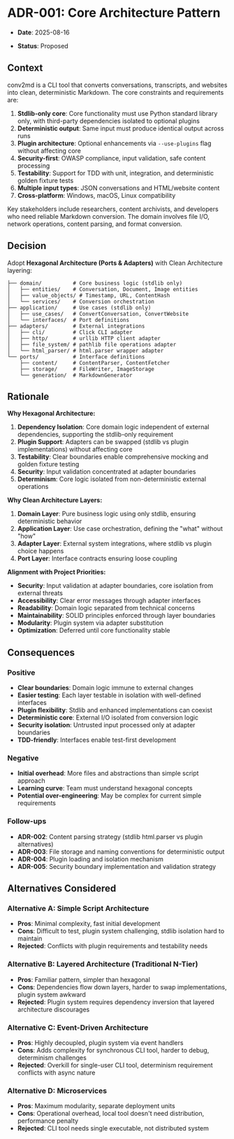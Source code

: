 # ADR-001: Core Architecture Pattern

- **Date**: 2025-08-16

- **Status**: Proposed

## Context

conv2md is a CLI tool that converts conversations, transcripts, and websites into clean, deterministic Markdown. The core constraints and requirements are:

1. **Stdlib-only core**: Core functionality must use Python standard library only, with third-party dependencies isolated to optional plugins
2. **Deterministic output**: Same input must produce identical output across runs
3. **Plugin architecture**: Optional enhancements via `--use-plugins` flag without affecting core
4. **Security-first**: OWASP compliance, input validation, safe content processing
5. **Testability**: Support for TDD with unit, integration, and deterministic golden fixture tests
6. **Multiple input types**: JSON conversations and HTML/website content
7. **Cross-platform**: Windows, macOS, Linux compatibility

Key stakeholders include researchers, content archivists, and developers who need reliable Markdown conversion. The domain involves file I/O, network operations, content parsing, and format conversion.

## Decision

Adopt **Hexagonal Architecture (Ports & Adapters)** with Clean Architecture layering:

```
├── domain/          # Core business logic (stdlib only)
│   ├── entities/    # Conversation, Document, Image entities  
│   ├── value_objects/ # Timestamp, URL, ContentHash
│   └── services/    # Conversion orchestration
├── application/     # Use cases (stdlib only)
│   ├── use_cases/   # ConvertConversation, ConvertWebsite
│   └── interfaces/  # Port definitions
├── adapters/        # External integrations
│   ├── cli/         # Click CLI adapter
│   ├── http/        # urllib HTTP client adapter
│   ├── file_system/ # pathlib file operations adapter
│   └── html_parser/ # html.parser wrapper adapter
└── ports/           # Interface definitions
    ├── content/     # ContentParser, ContentFetcher
    ├── storage/     # FileWriter, ImageStorage  
    └── generation/  # MarkdownGenerator
```

## Rationale

**Why Hexagonal Architecture:**

1. **Dependency Isolation**: Core domain logic independent of external dependencies, supporting the stdlib-only requirement
2. **Plugin Support**: Adapters can be swapped (stdlib vs plugin implementations) without affecting core
3. **Testability**: Clear boundaries enable comprehensive mocking and golden fixture testing
4. **Security**: Input validation concentrated at adapter boundaries
5. **Determinism**: Core logic isolated from non-deterministic external operations

**Why Clean Architecture Layers:**

1. **Domain Layer**: Pure business logic using only stdlib, ensuring deterministic behavior
2. **Application Layer**: Use case orchestration, defining the "what" without "how"
3. **Adapter Layer**: External system integrations, where stdlib vs plugin choice happens
4. **Port Layer**: Interface contracts ensuring loose coupling

**Alignment with Project Priorities:**

- **Security**: Input validation at adapter boundaries, core isolation from external threats
- **Accessibility**: Clear error messages through adapter interfaces
- **Readability**: Domain logic separated from technical concerns
- **Maintainability**: SOLID principles enforced through layer boundaries
- **Modularity**: Plugin system via adapter substitution
- **Optimization**: Deferred until core functionality stable

## Consequences

### Positive

- **Clear boundaries**: Domain logic immune to external changes
- **Easier testing**: Each layer testable in isolation with well-defined interfaces
- **Plugin flexibility**: Stdlib and enhanced implementations can coexist
- **Deterministic core**: External I/O isolated from conversion logic
- **Security isolation**: Untrusted input processed only at adapter boundaries
- **TDD-friendly**: Interfaces enable test-first development

### Negative

- **Initial overhead**: More files and abstractions than simple script approach
- **Learning curve**: Team must understand hexagonal concepts
- **Potential over-engineering**: May be complex for current simple requirements

### Follow-ups

- **ADR-002**: Content parsing strategy (stdlib html.parser vs plugin alternatives)
- **ADR-003**: File storage and naming conventions for deterministic output
- **ADR-004**: Plugin loading and isolation mechanism
- **ADR-005**: Security boundary implementation and validation strategy

## Alternatives Considered

### Alternative A: Simple Script Architecture
- **Pros**: Minimal complexity, fast initial development
- **Cons**: Difficult to test, plugin system challenging, stdlib isolation hard to maintain
- **Rejected**: Conflicts with plugin requirements and testability needs

### Alternative B: Layered Architecture (Traditional N-Tier)
- **Pros**: Familiar pattern, simpler than hexagonal
- **Cons**: Dependencies flow down layers, harder to swap implementations, plugin system awkward
- **Rejected**: Plugin system requires dependency inversion that layered architecture discourages

### Alternative C: Event-Driven Architecture
- **Pros**: Highly decoupled, plugin system via event handlers
- **Cons**: Adds complexity for synchronous CLI tool, harder to debug, determinism challenges
- **Rejected**: Overkill for single-user CLI tool, determinism requirement conflicts with async nature

### Alternative D: Microservices
- **Pros**: Maximum modularity, separate deployment units
- **Cons**: Operational overhead, local tool doesn't need distribution, performance penalty
- **Rejected**: CLI tool needs single executable, not distributed system
